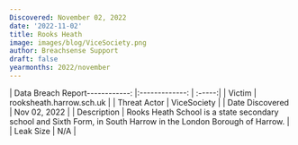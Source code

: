 ```yaml
---
Discovered: November 02, 2022
date: '2022-11-02'
title: Rooks Heath
image: images/blog/ViceSociety.png
author: Breachsense Support
draft: false
yearmonths: 2022/november
---
```


| Data Breach Report------------:     |:-------------:    | :-----:|
| Victim      | rooksheath.harrow.sch.uk      | 
| Threat Actor      | ViceSociety      | 
| Date Discovered      | Nov 02, 2022      | 
| Description      | Rooks Heath School is a state secondary school and Sixth Form, in South Harrow in the London Borough of Harrow.      | 
| Leak Size      | N/A      | 

